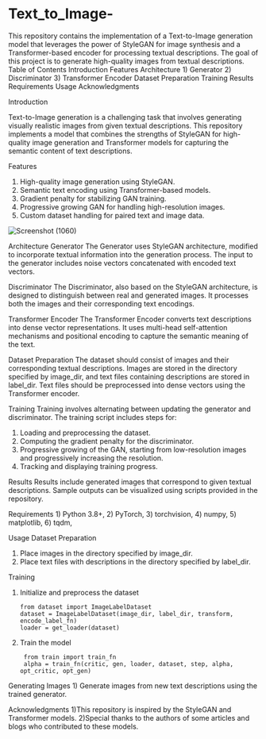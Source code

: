 # Text_to_Image-
This repository contains the implementation of a Text-to-Image generation model that leverages the power of StyleGAN for image synthesis and a Transformer-based encoder for processing textual descriptions. The goal of this project is to generate high-quality images from textual descriptions.
Table of Contents
  Introduction
  Features
  Architecture
    1) Generator
    2) Discriminator
    3) Transformer Encoder
Dataset Preparation
Training
Results
Requirements
Usage
Acknowledgments


Introduction

Text-to-Image generation is a challenging task that involves generating visually realistic images from given textual descriptions. This repository implements a model that combines the strengths of StyleGAN for high-quality image generation and Transformer models for capturing the semantic content of text descriptions.


Features
   1) High-quality image generation using StyleGAN.
   2) Semantic text encoding using Transformer-based models.
   3) Gradient penalty for stabilizing GAN training.
   4) Progressive growing GAN for handling high-resolution images.
   5) Custom dataset handling for paired text and image data.
 

![Screenshot (1060)](https://github.com/Dasuional/Text_to_Image-/assets/103253038/82273e5b-df40-4145-b3db-348daa6398d4)


Architecture
 Generator
    The Generator uses StyleGAN architecture, modified to incorporate textual information into the generation process. The input to the generator includes noise 
    vectors concatenated with encoded text vectors.

 Discriminator
    The Discriminator, also based on the StyleGAN architecture, is designed to distinguish between real and generated images. It processes both the images and 
    their corresponding text encodings.

Transformer Encoder
    The Transformer Encoder converts text descriptions into dense vector representations. It uses multi-head self-attention mechanisms and positional encoding to 
    capture the semantic meaning of the text.

Dataset Preparation
     The dataset should consist of images and their corresponding textual descriptions. Images are stored in the directory specified by image_dir, and text files 
     containing descriptions are stored in label_dir. Text files should be preprocessed into dense vectors using the Transformer encoder.

Training
  Training involves alternating between updating the generator and discriminator. The training script includes steps for:

  1) Loading and preprocessing the dataset.
  2) Computing the gradient penalty for the discriminator.
  3) Progressive growing of the GAN, starting from low-resolution images and progressively increasing the resolution.
  4) Tracking and displaying training progress.

Results
  Results include generated images that correspond to given textual descriptions. Sample outputs can be visualized using scripts provided in the repository.

Requirements
    1) Python 3.8+,
    2) PyTorch,
    3) torchvision,
    4) numpy,
    5) matplotlib,
    6) tqdm,

Usage
Dataset Preparation
  1) Place images in the directory specified by image_dir.
  2) Place text files with descriptions in the directory specified by label_dir.

Training
   1) Initialize and preprocess the dataset

          from dataset import ImageLabelDataset
          dataset = ImageLabelDataset(image_dir, label_dir, transform, encode_label_fn)
          loader = get_loader(dataset)
   
   3) Train the model

           from train import train_fn
           alpha = train_fn(critic, gen, loader, dataset, step, alpha, opt_critic, opt_gen)

Generating Images
      1) Generate images from new text descriptions using the trained generator.

Acknowledgments
    1)This repository is inspired by the StyleGAN and Transformer models.
    2)Special thanks to the authors of some articles and blogs who contributed to these models.
